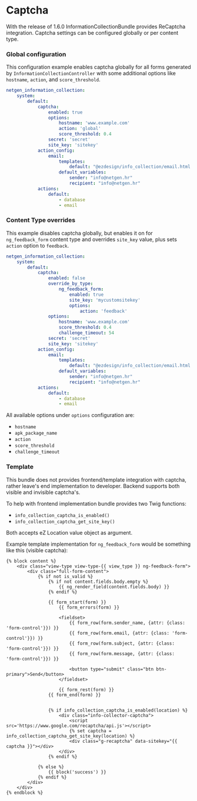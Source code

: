 Captcha
=======

With the release of 1.6.0 InformationCollectionBundle provides ReCaptcha integration. Captcha settings can be configured globally or
per content type. 

### Global configuration

This configuration example enables captcha globally for all forms generated by `InformationCollectionController` with some additional options
like `hostname`, `action`, and `score_threshold`.
 
```yaml
netgen_information_collection:
    system:
        default:
            captcha:
                enabled: true
                options:
                    hostname: 'www.example.com'
                    action: 'global'
                    score_threshold: 0.4
                secret: 'secret'
                site_key: 'sitekey'
            action_config:
                email:
                    templates:
                        default: "@ezdesign/info_collection/email.html.twig"
                    default_variables:
                        sender: "info@netgen.hr"
                        recipient: "info@netgen.hr"
            actions:
                default:
                    - database
                    - email

```

### Content Type overrides

This example disables captcha globally, but enables it on for `ng_feedback_form` content type and overrides `site_key` value, plus sets `action`
option to `feedback`.

```yaml
netgen_information_collection:
    system:
        default:
            captcha:
                enabled: false
                override_by_type:
                    ng_feedback_form:
                        enabled: true
                        site_key: 'mycustomsitekey'
                        options:
                            action: 'feedback'            
                options:
                    hostname: 'www.example.com'
                    score_threshold: 0.4
                    challenge_timeout: 54
                secret: 'secret'
                site_key: 'sitekey'
            action_config:
                email:
                    templates:
                        default: "@ezdesign/info_collection/email.html.twig"
                    default_variables:
                        sender: "info@netgen.hr"
                        recipient: "info@netgen.hr"
            actions:
                default:
                    - database
                    - email
```

All available options under `options` configuration are:
 *  `hostname`
 *  `apk_package_name`
 *  `action`
 *  `score_threshold`
 *  `challenge_timeout`


### Template

This bundle does not provides frontend/template integration with captcha, rather leave's end implementation to developer. Backend supports both
visible and invisible captcha's.

To help with frontend implementation bundle provides two Twig functions:
* `info_collection_captcha_is_enabled()`
* `info_collection_captcha_get_site_key()` 

Both accepts eZ Location value object as argument.

Example template implementation for `ng_feedback_form` would be something like this (visible captcha):

```twig
{% block content %}
    <div class="view-type view-type-{{ view_type }} ng-feedback-form">
        <div class="full-form-content">
            {% if not is_valid %}
                {% if not content.fields.body.empty %}
                    {{ ng_render_field(content.fields.body) }}
                {% endif %}

                {{ form_start(form) }}
                    {{ form_errors(form) }}

                    <fieldset>
                        {{ form_row(form.sender_name, {attr: {class: 'form-control'}}) }}
                        {{ form_row(form.email, {attr: {class: 'form-control'}}) }}
                        {{ form_row(form.subject, {attr: {class: 'form-control'}}) }}
                        {{ form_row(form.message, {attr: {class: 'form-control'}}) }}

                        <button type="submit" class="btn btn-primary">Send</button>
                    </fieldset>

                    {{ form_rest(form) }}
                {{ form_end(form) }}


                {% if info_collection_captcha_is_enabled(location) %}
                    <div class="info-collector-captcha">
                        <script src='https://www.google.com/recaptcha/api.js'></script>
                        {% set captcha = info_collection_captcha_get_site_key(location) %}
                        <div class="g-recaptcha" data-sitekey="{{ captcha }}"></div>
                    </div>
                {% endif %}

            {% else %}
                {{ block('success') }}
            {% endif %}
        </div>
    </div>
{% endblock %}
```
